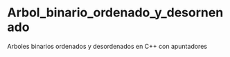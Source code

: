 # Arbol_binario_ordenado_y_desornenado
Arboles binarios ordenados y desordenados en C++ con apuntadores



